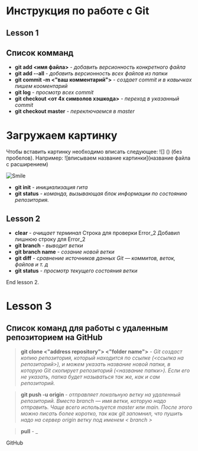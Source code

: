 # Инструкция по работе с Git

## Lesson 1
## Список комманд
* **git add <имя файла>**  - *добавить версионность конкретного файла*
* **git add --all** - *добавить версионность всех файлов из папки*
* **git commit -m <"ваш комментарий">** - *создает commit и в кавычках пишем кооментарий*
* **git log** - *просмотр всех commit*
* **git checkout <от 4х символов хэшкода>** - *переход в указанный commit*
* **git checkout master** - *переключаемся в master*
# Загружаем картинку
Чтобы вставить картинку необходимо вписать следующее: ![] () (без пробелов). Например: ![вписываем название картинки](название файла с расширением) 

![Smile](Smile.jpg)

* __git init__ - _инициализация гита_
* __git status__ - _команда, вызывающая блок информации по состоянию репозитория._
## Lesson 2
* __clear__ - _очищает терминал_
Строка для проверки Error_2
Добавил лишнюю строку для Error_2
* __git branch__ - _выводит ветки_
* __git branch name__ - _созание новой ветки_
* __git diff__ - _сравнение источников данных Git — коммитов, веток, файлов и т. д_
* __git status__ - *просмотр текущего состояния ветки*

End lesson 2.

# Lesson 3
## Список команд для работы с удаленным репозиторием на GitHub

> **git clone <"address repository"> <"folder name">** - _Git создаст копию репозитория, который находится по ссылке (<ссылка на репозиторий>), и можем указать название новой папки, в которую Git скопирует репозиторий (<название папки>). Если его не указать, папка будет называться так же, как и сам репозиторий._

> **git push -u origin <branch>** - _отправляет локальную ветку на удаленный репозиторий. Вместо branch — имя ветки, которую надо отправить. Чаще всего используется master или main. После этого можно писать более коротко, так как git запомнил, что пушить надо на сервер origin ветку под именем < branch >_

> **pull** - _


GitHub
